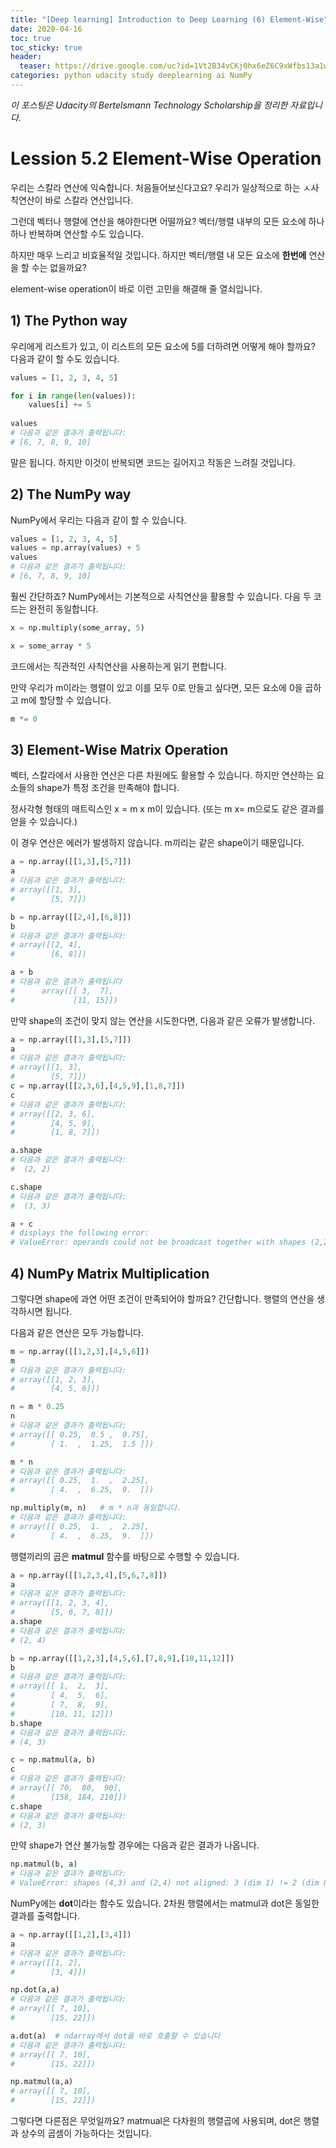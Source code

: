 ```yaml
---
title: "[Deep learning] Introduction to Deep Learning (6) Element-Wise"
date: 2020-04-16
toc: true
toc_sticky: true
header:
  teaser: https://drive.google.com/uc?id=1Vt2B34vCKj0hx6eZ6C9xWfbs13a1wKWV
categories: python udacity study deeplearning ai NumPy
---
```



*이 포스팅은 Udacity의 Bertelsmann Technology Scholarship을 정리한 자료입니다.*  


# Lession 5.2 Element-Wise Operation

우리는 스칼라 연산에 익숙합니다. 처음들어보신다고요? 우리가 일상적으로 하는 ㅅ사칙연산이 바로 스칼라 연산입니다.

그런데 벡터나 행렬에 연산을 해야한다면 어떨까요? 벡터/행렬 내부의 모든 요소에 하나하나 반복하며 연산할 수도 있습니다.

하지만 매우 느리고 비효율적일 것입니다. 하지만 벡터/행렬 내 모든 요소에 **한번에** 연산을 할 수는 없을까요?

element-wise operation이 바로 이런 고민을 해결해 줄 열쇠입니다.  


## 1) The Python way

우리에게 리스트가 있고, 이 리스트의 모든 요소에 5를 더하려면 어떻게 해야 할까요? 다음과 같이 할 수도 있습니다. 

```python
values = [1, 2, 3, 4, 5]

for i in range(len(values)):
	values[i] += 5
	
values
# 다음과 같은 결과가 출력됩니다:
# [6, 7, 8, 9, 10]
```

말은 됩니다. 하지만 이것이 반복되면 코드는 길어지고 작동은 느려질 것입니다. 


## 2) The NumPy way

NumPy에서 우리는 다음과 같이 할 수 있습니다.

```python
values = [1, 2, 3, 4, 5]
values = np.array(values) + 5
values
# 다음과 같은 결과가 출력됩니다:
# [6, 7, 8, 9, 10]
```

훨씬 간단하죠? NumPy에서는 기본적으로 사칙연산을 활용할 수 있습니다. 다음 두 코드는 완전히 동일합니다.

```python
x = np.multiply(some_array, 5)

x = some_array * 5
```

코드에서는 직관적인 사칙연산을 사용하는게 읽기 편합니다.

만약 우리가 m이라는 행렬이 있고 이를 모두 0로 만들고 싶다면, 모든 요소에 0을 곱하고 m에 할당할 수 있습니다. 

```python
m *= 0
```


## 3) Element-Wise Matrix Operation

벡터, 스칼라에서 사용한 연산은 다른 차원에도 활용할 수 있습니다. 하지만 연산하는 요소들의 shape가 특정 조건을 만족해야 합니다.

정사각형 형태의 매트릭스인 x = m x m이 있습니다. (또는 m x= m으로도 같은 결과를 얻을 수 있습니다.)

이 경우 연산은 에러가 발생하지 않습니다. m끼리는 같은 shape이기 때문입니다. 

```python
a = np.array([[1,3],[5,7]])
a
# 다음과 같은 결과가 출력됩니다:
# array([[1, 3],
#        [5, 7]])

b = np.array([[2,4],[6,8]])
b
# 다음과 같은 결과가 출력됩니다:
# array([[2, 4],
#        [6, 8]])

a + b
# 다음과 같은 결과가 출력됩니다
#      array([[ 3,  7],
#             [11, 15]])
```

만약 shape의 조건이 맞지 않는 연산을 시도한다면, 다음과 같은 오류가 발생합니다.

```python
a = np.array([[1,3],[5,7]])
a
# 다음과 같은 결과가 출력됩니다:
# array([[1, 3],
#        [5, 7]])
c = np.array([[2,3,6],[4,5,9],[1,8,7]])
c
# 다음과 같은 결과가 출력됩니다:
# array([[2, 3, 6],
#        [4, 5, 9],
#        [1, 8, 7]])

a.shape
# 다음과 같은 결과가 출력됩니다:
#  (2, 2)

c.shape
# 다음과 같은 결과가 출력됩니다:
#  (3, 3)

a + c
# displays the following error:
# ValueError: operands could not be broadcast together with shapes (2,2) (3,3) 
```


## 4) NumPy Matrix Multiplication


그렇다면 shape에 과연 어떤 조건이 만족되어야 할까요? 간단합니다. 행렬의 연산을 생각하시면 됩니다. 

다음과 같은 연산은 모두 가능합니다.

```python
m = np.array([[1,2,3],[4,5,6]])
m
# 다음과 같은 결과가 출력됩니다:
# array([[1, 2, 3],
#        [4, 5, 6]])

n = m * 0.25
n
# 다음과 같은 결과가 출력됩니다:
# array([[ 0.25,  0.5 ,  0.75],
#        [ 1.  ,  1.25,  1.5 ]])

m * n
# 다음과 같은 결과가 출력됩니다:
# array([[ 0.25,  1.  ,  2.25],
#        [ 4.  ,  6.25,  9.  ]])

np.multiply(m, n)   # m * n과 동일합니다.
# 다음과 같은 결과가 출력됩니다:
# array([[ 0.25,  1.  ,  2.25],
#        [ 4.  ,  6.25,  9.  ]])
```

행렬끼리의 곱은 **matmul** 함수를 바탕으로 수행할 수 있습니다.

```python
a = np.array([[1,2,3,4],[5,6,7,8]])
a
# 다음과 같은 결과가 출력됩니다:
# array([[1, 2, 3, 4],
#        [5, 6, 7, 8]])
a.shape
# 다음과 같은 결과가 출력됩니다:
# (2, 4)

b = np.array([[1,2,3],[4,5,6],[7,8,9],[10,11,12]])
b
# 다음과 같은 결과가 출력됩니다:
# array([[ 1,  2,  3],
#        [ 4,  5,  6],
#        [ 7,  8,  9],
#        [10, 11, 12]])
b.shape
# 다음과 같은 결과가 출력됩니다:
# (4, 3)

c = np.matmul(a, b)
c
# 다음과 같은 결과가 출력됩니다:
# array([[ 70,  80,  90],
#        [158, 184, 210]])
c.shape
# 다음과 같은 결과가 출력됩니다:
# (2, 3)
```

만약 shape가 연산 불가능할 경우에는 다음과 같은 결과가 나옵니다.

```python
np.matmul(b, a)
# 다음과 같은 결과가 출력됩니다:
# ValueError: shapes (4,3) and (2,4) not aligned: 3 (dim 1) != 2 (dim 0)
```

NumPy에는 **dot**이라는 함수도 있습니다. 2차원 행렬에서는 matmul과 dot은 동일한 결과를 출력합니다.

```python
a = np.array([[1,2],[3,4]])
a
# 다음과 같은 결과가 출력됩니다:
# array([[1, 2],
#        [3, 4]])

np.dot(a,a)
# 다음과 같은 결과가 출력됩니다:
# array([[ 7, 10],
#        [15, 22]])

a.dot(a)  # ndarray에서 dot을 바로 호출할 수 있습니다
# 다음과 같은 결과가 출력됩니다:
# array([[ 7, 10],
#        [15, 22]])

np.matmul(a,a)
# array([[ 7, 10],
#        [15, 22]])
```

그렇다면 다른점은 무엇일까요? matmual은 다차원의 행렬곱에 사용되며, dot은 행렬과 상수의 곱셈이 가능하다는 것입니다.
